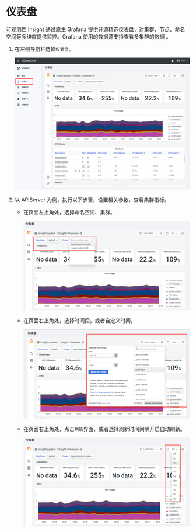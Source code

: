 # 仪表盘

可观测性 Insight 通过原生 Grafana 提供开源精选仪表盘，对集群、节点、命名空间等多维度提供监控。Grafana 使用的数据源支持查看多集群的数据 。

1. 在左侧导航栏选择`仪表盘`。

    ![dashboard](../../images/dashboard01.png)

2. 以 APIServer 为例，执行以下步骤，设置相关参数，查看集群指标。

    - 在页面左上角处，选择命名空间、集群。

        ![dashboard](../../images/dashboard02.png)

    - 在页面右上角处，选择时间段，或者自定义时间。

        ![dashboard](../../images/dashboard03.png)

    - 在页面右上角处，点击`刷新`界面，或者选择刷新时间间隔开启自动刷新。

        ![dashboard](../../images/dashboard04.png)

